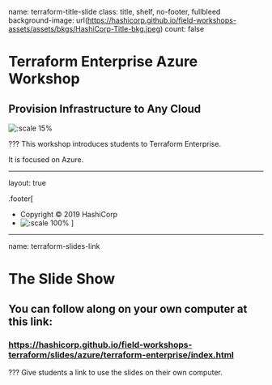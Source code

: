 name: terraform-title-slide
class: title, shelf, no-footer, fullbleed
background-image: url(https://hashicorp.github.io/field-workshops-assets/assets/bkgs/HashiCorp-Title-bkg.jpeg)
count: false

# Terraform Enterprise Azure Workshop
## Provision Infrastructure to Any Cloud

![:scale 15%](https://hashicorp.github.io/field-workshops-assets/assets/logos/logo_terraform.png)

???
This workshop introduces students to Terraform Enterprise.

It is focused on Azure.

---
layout: true

.footer[
- Copyright © 2019 HashiCorp
- ![:scale 100%](https://hashicorp.github.io/field-workshops-assets/assets/logos/HashiCorp_Icon_Black.svg)
]

---
name: terraform-slides-link
# The Slide Show
## You can follow along on your own computer at this link:
### https://hashicorp.github.io/field-workshops-terraform/slides/azure/terraform-enterprise/index.html

???
Give students a link to use the slides on their own computer.
